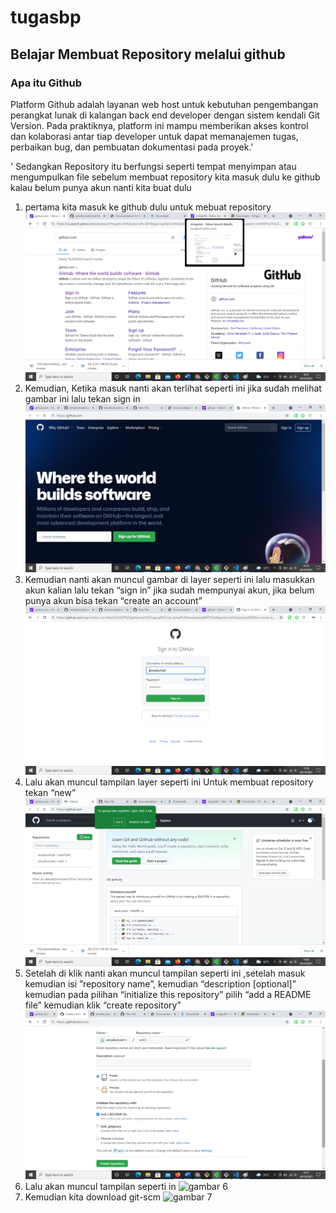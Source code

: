 # tugasbp
## Belajar Membuat Repository melalui github

### Apa itu Github
Platform Github adalah layanan web host untuk kebutuhan pengembangan perangkat lunak di kalangan back end developer dengan sistem kendali Git Version. Pada praktiknya, platform ini mampu memberikan akses kontrol dan kolaborasi antar tiap developer untuk dapat memanajemen tugas, perbaikan bug, dan pembuatan dokumentasi pada proyek.'<p>'
Sedangkan Repository itu berfungsi seperti tempat menyimpan atau mengumpulkan file
sebelum membuat repository kita masuk dulu ke github kalau belum punya akun nanti kita buat dulu
1. pertama kita masuk ke github dulu untuk mebuat repository
![gambar 1](sstugaspemrograman1.png)
2.	Kemudian, Ketika masuk nanti akan terlihat seperti ini jika sudah melihat gambar ini lalu tekan sign in 
![gambar 2](sstugaspemrograman2.png)
3. Kemudian nanti akan muncul gambar di layer seperti ini lalu masukkan akun kalian lalu tekan “sign in” jika sudah mempunyai akun,  jika belum punya akun bisa tekan “create an account”
![gambar 3](sstugaspemrograman3.png)
4. Lalu akan muncul tampilan layer seperti ini 
Untuk membuat repository tekan “new” 
![gambar 4](sstugaspemrograman4.png)
5. Setelah di klik nanti akan muncul tampilan seperti ini ,setelah masuk kemudian isi ”repository name”, kemudian “description [optional]”  kemudian pada pilihan “initialize this repository” pilih “add a README file”  kemudian klik “create repository”
![gambar 5](sstugaspemrograman5.png)
6. Lalu akan muncul tampilan seperti in
![gambar 6](sstugaspemrograman6.png)
7. Kemudian kita download git-scm 
![gambar 7](sstugaspemrograman7.png)


